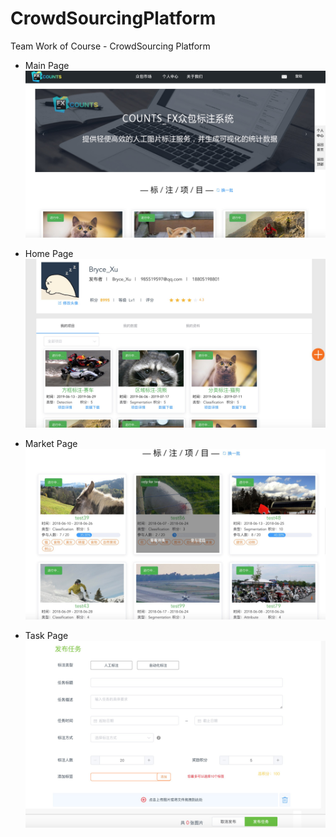 # CrowdSourcingPlatform
Team Work of Course - CrowdSourcing Platform

* Main Page
![](https://github.com/BryceTsui/CrowdSourcingPlatform/blob/master/images/main.png)
    
    
    
* Home Page
![](https://github.com/BryceTsui/CrowdSourcingPlatform/blob/master/images/homepage.png)
    
    
    
* Market Page
![](https://github.com/BryceTsui/CrowdSourcingPlatform/blob/master/images/market.png)
    
    
    
* Task Page
![](https://github.com/BryceTsui/CrowdSourcingPlatform/blob/master/images/task.png)
    
    
    
